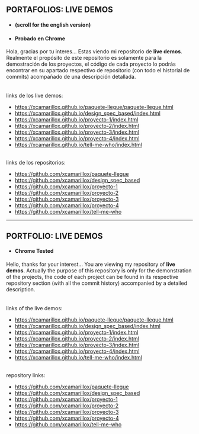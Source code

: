 ## PORTAFOLIOS: LIVE DEMOS
- #### (scroll for the english version)
- #### Probado en Chrome

Hola, gracias por tu interes... Estas viendo mi repositorio de **live demos**. Realmente el propósito de este repositorio es solamente para la demostración de los proyectos, el código de cada proyecto lo podrás encontrar en su apartado respectivo de repositorio (con todo el historial de commits) acompañado de una descripción detallada.
\
\
\
links de los live demos:
- https://xcamarillox.github.io/paquete-llegue/paquete-llegue.html
- https://xcamarillox.github.io/design_spec_based/index.html
- https://xcamarillox.github.io/proyecto-1/index.html
- https://xcamarillox.github.io/proyecto-2/index.html
- https://xcamarillox.github.io/proyecto-3/index.html
- https://xcamarillox.github.io/proyecto-4/index.html
- https://xcamarillox.github.io/tell-me-who/index.html

\
links de los repositorios:
- https://github.com/xcamarillox/paquete-llegue
- https://github.com/xcamarillox/design_spec_based
- https://github.com/xcamarillox/proyecto-1
- https://github.com/xcamarillox/proyecto-2
- https://github.com/xcamarillox/proyecto-3
- https://github.com/xcamarillox/proyecto-4
- https://github.com/xcamarillox/tell-me-who
____________________

## PORTFOLIO: LIVE DEMOS
- #### Chrome Tested

Hello, thanks for your interest... You are viewing my repository of **live demos**. Actually the purpose of this repository is only for the demonstration of the projects, the code of each project can be found in its respective repository section (with all the commit history) accompanied by a detailed description.
\
\
\
links of the live demos:
- https://xcamarillox.github.io/paquete-llegue/paquete-llegue.html
- https://xcamarillox.github.io/design_spec_based/index.html
- https://xcamarillox.github.io/proyecto-1/index.html
- https://xcamarillox.github.io/proyecto-2/index.html
- https://xcamarillox.github.io/proyecto-3/index.html
- https://xcamarillox.github.io/proyecto-4/index.html
- https://xcamarillox.github.io/tell-me-who/index.html

\
repository links:
- https://github.com/xcamarillox/paquete-llegue
- https://github.com/xcamarillox/design_spec_based
- https://github.com/xcamarillox/proyecto-1
- https://github.com/xcamarillox/proyecto-2
- https://github.com/xcamarillox/proyecto-3
- https://github.com/xcamarillox/proyecto-4
- https://github.com/xcamarillox/tell-me-who
